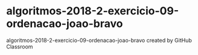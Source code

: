# algoritmos-2018-2-exercicio-09-ordenacao-joao-bravo
algoritmos-2018-2-exercicio-09-ordenacao-joao-bravo created by GitHub Classroom
